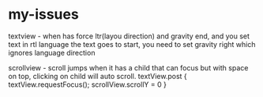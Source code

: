 # my-issues
textview - when has force ltr(layou direction) and gravity end, and you set text in rtl language the text goes to start, you need to set gravity right which ignores language direction

scrollview - scroll jumps when it has a child that can focus but with space on top, clicking on child will auto scroll. textView.post { textView.requestFocus(); scrollView.scrollY = 0 }
